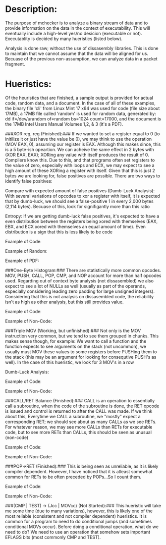Description:
====
The purpose of mchecker is to analyze a binary stream of data and to provide information on the data in the context of executability. This will eventually include a high-level yes/no desicion (executable or not). Executablity is decided by many hueristics (listed below). 

Analysis is done raw; without the use of dissasembly libraries. This is done to maintain that we cannot assume that the data will be aligned for us. Becuase of the previous non-assumption, we can analyze data in a packet fragment.

Hueristics:
====
Of the heuristics that are finished, a sample output is provided for actual code, random data, and a document. In the case of all of these examples, the binary file 'cli' from Linux Mint 17 x64 was used for code (file size about 17MB), a 17MB file called 'random' is used for random data, generated by: dd if=/dev/urandom of=random bs=1024 count=17000, and the document is the 17MB Intel Users Manual Volumes 1,2, & 3 (it's a PDF).

###XOR reg, reg (Finished):###
If we wanted to set a register equal to 0 (to initilize it or just have the value be 0), we may think to use the operation (MOV EAX, 0), assuming our register is EAX. Although this makes since, this is a 5 byte-ish opeartion. We can acheive the same effect in 2 bytes with (XOR EAX, EAX); XORing any value with itself produces the result of 0. Compilers know this. Due to this, and that programs often set registers to the value of zero, especially with loops and ECX, we may expect to see a high amount of these XORing a register with itself. Given that this is just 2 bytes we are looking for, false positives are possible. There are two ways to identify false positives:

Compare with expected amount of false positives (Dumb-Luck Analysis):
With several variations of opcodes to xor a register with itself, it is expected that by dumb-luck, we should see a false-positive 1 in every 2,000 bytes (2,114 bytes). Becuase of this, look for signifigantly more than this ratio

Entropy:
If we are getting dumb-luck false positives, it's expected to have a even distribution between the registers being xored with themselves (EAX, EBX, and ECX xored with themselves an equal amount of time). Even distribution is a sign that this is less likely to be code

Example of Code:

Example of Random:

Example of PDF:

###One-Byte Histogram:###
There are statistically more common opcodes. MOV, PUSH, CALL, POP, CMP, and NOP account for more than half opcodes used. Regarding out of context byte analysis (not dissasembled) we also expect to see a lot of NULLs as well (usually as part of the operands, especially considering leading zero padding for large unsigned integers). Considering that this is not analysis on dissasembled code, the reliability isn't as high as other analysis, but this still provides value.

Example of Code:

Example of Non-Code:

###Triple MOV (Working, but unfinished):###
Not only is the MOV instruction very common, but we tend to see them grouped in chunks. This makes sense though, for example: We want to call a function and the function expects to see arguments on the stack (not uncommon), we usually must MOV these values to some registers before PUSHing them to the stack (this may be an argument for looking for consequtive PUSH's as well). In the case of this hueristic, we look for 3 MOV's in a row

Dumb-Luck Analysis:

Example of Code:

Example of Non-Code:

###CALL/RET Balance (Finished):###
CALL is an operation to essentially call a subroutine, when the code of the subroutine is done, the RET opcode is issued and control is returned to after the CALL was made. If we think about this, Everytime we CALL a subroutine, we "mostly" expect a corresponding RET; we should see about as many CALLs as we see RETs. For whatever reason, we may see more CALLs than RETs for executable code, but to see more RETs than CALLs, this should be seen as unusual (non-code)

Example of Code:

Example of Non-Code:

###POP->RET (Finished):###
This is being seen as unreliable, as it is likely compiler dependent. However, I have noticed that it is atleast somewhat common for RETs to be often preceded by POPs...So I count them.

Example of Code:

Example of Non-Code:

###(CMP | TEST) -> (Jcc | MOVcc) (Not Started):###
This hueristic will take me some time (due to many variations), however, this is likely one of the most reliable (consistent and not compiler dependent) hueristics. It is common for a program to need to do conditional jumps (and sometimes conditional MOVs occur). Before doing a conditional operation, what do we need to do? We need to use an operation that somehow sets important EFLAGS bits (most commonly CMP and TEST).
